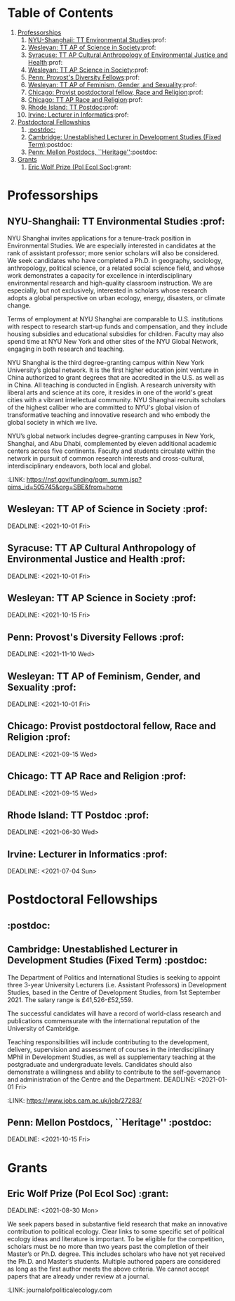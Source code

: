 
# Table of Contents

1.  [Professorships](#org4fafeb8)
    1.  [NYU-Shanghaii: TT Environmental Studies](#org4fbf91c):prof:
    2.  [Wesleyan: TT AP of Science in Society](#org6b262c8):prof:
    3.  [Syracuse: TT AP Cultural Anthropology of Environmental Justice and Health](#org0120dc0):prof:
    4.  [Wesleyan: TT AP Science in Society](#orgcb183b1):prof:
    5.  [Penn: Provost's Diversity Fellows](#orgfd1c1ff):prof:
    6.  [Wesleyan: TT AP of Feminism, Gender, and Sexuality](#orgdbceeb3):prof:
    7.  [Chicago: Provist postdoctoral fellow, Race and Religion](#orge59ff08):prof:
    8.  [Chicago: TT AP Race and Religion](#org9ceb6f5):prof:
    9.  [Rhode Island: TT Postdoc](#org620586b):prof:
    10. [Irvine: Lecturer in Informatics](#org8ba9337):prof:
2.  [Postdoctoral Fellowships](#org3578334)
    1.  [:postdoc:](#org0b3daae)
    2.  [Cambridge: Unestablished Lecturer in Development Studies (Fixed Term)](#orge6df4bd):postdoc:
    3.  [Penn: Mellon Postdocs, \`\`Heritage''](#org665b68c):postdoc:
3.  [Grants](#org0faa967)
    1.  [Eric Wolf Prize (Pol Ecol Soc)](#orgc5779c5):grant:



<a id="org4fafeb8"></a>

# Professorships


<a id="org4fbf91c"></a>

## NYU-Shanghaii: TT Environmental Studies     :prof:

NYU Shanghai invites applications for a tenure-track position in Environmental Studies. We are especially interested in candidates at the rank of assistant professor; more senior scholars will also be considered. We seek candidates who have completed a Ph.D. in geography, sociology, anthropology, political science, or a related social science field, and whose work demonstrates a capacity for excellence in interdisciplinary environmental research and high-quality classroom instruction. We are especially, but not exclusively, interested in scholars whose research adopts a global perspective on urban ecology, energy, disasters, or climate change.

Terms of employment at NYU Shanghai are comparable to U.S. institutions with respect to research start-up funds and compensation, and they include housing subsidies and educational subsidies for children. Faculty may also spend time at NYU New York and other sites of the NYU Global Network, engaging in both research and teaching.    

NYU Shanghai is the third degree-granting campus within New York University’s global network. It is the first higher education joint venture in China authorized to grant degrees that are accredited in the U.S. as well as in China. All teaching is conducted in English. A research university with liberal arts and science at its core, it resides in one of the world's great cities with a vibrant intellectual community. NYU Shanghai recruits scholars of the highest caliber who are committed to NYU's global vision of transformative teaching and innovative research and who embody the global society in which we live.

NYU’s global network includes degree-granting campuses in New York, Shanghai, and Abu Dhabi, complemented by eleven additional academic centers across five continents. Faculty and students circulate within the network in pursuit of common research interests and cross-cultural, interdisciplinary endeavors, both local and global.

:LINK:     <https://nsf.gov/funding/pgm_summ.jsp?pims_id=505745&org=SBE&from=home>


<a id="org6b262c8"></a>

## Wesleyan: TT AP of Science in Society     :prof:

<p><span class="timestamp-wrapper"><span class="timestamp-kwd">DEADLINE:</span> <span class="timestamp">&lt;2021-10-01 Fri&gt;</span></span></p>


<a id="org0120dc0"></a>

## Syracuse: TT AP Cultural Anthropology of Environmental Justice and Health     :prof:

<p><span class="timestamp-wrapper"><span class="timestamp-kwd">DEADLINE:</span> <span class="timestamp">&lt;2021-10-01 Fri&gt;</span></span></p>


<a id="orgcb183b1"></a>

## Wesleyan: TT AP Science in Society     :prof:

<p><span class="timestamp-wrapper"><span class="timestamp-kwd">DEADLINE:</span> <span class="timestamp">&lt;2021-10-15 Fri&gt;</span></span></p>


<a id="orgfd1c1ff"></a>

## Penn: Provost's Diversity Fellows     :prof:

<p><span class="timestamp-wrapper"><span class="timestamp-kwd">DEADLINE:</span> <span class="timestamp">&lt;2021-11-10 Wed&gt;</span></span></p>


<a id="orgdbceeb3"></a>

## Wesleyan: TT AP of Feminism, Gender, and Sexuality     :prof:

<p><span class="timestamp-wrapper"><span class="timestamp-kwd">DEADLINE:</span> <span class="timestamp">&lt;2021-10-01 Fri&gt;</span></span></p>


<a id="orge59ff08"></a>

## Chicago: Provist postdoctoral fellow, Race and Religion     :prof:

<p><span class="timestamp-wrapper"><span class="timestamp-kwd">DEADLINE:</span> <span class="timestamp">&lt;2021-09-15 Wed&gt;</span></span></p>


<a id="org9ceb6f5"></a>

## Chicago: TT AP Race and Religion     :prof:

<p><span class="timestamp-wrapper"><span class="timestamp-kwd">DEADLINE:</span> <span class="timestamp">&lt;2021-09-15 Wed&gt;</span></span></p>


<a id="org620586b"></a>

## Rhode Island: TT Postdoc     :prof:

<p><span class="timestamp-wrapper"><span class="timestamp-kwd">DEADLINE:</span> <span class="timestamp">&lt;2021-06-30 Wed&gt;</span></span></p>


<a id="org8ba9337"></a>

## Irvine: Lecturer in Informatics     :prof:

<p><span class="timestamp-wrapper"><span class="timestamp-kwd">DEADLINE:</span> <span class="timestamp">&lt;2021-07-04 Sun&gt;</span></span></p>


<a id="org3578334"></a>

# Postdoctoral Fellowships


<a id="org0b3daae"></a>

## :postdoc:


<a id="orge6df4bd"></a>

## Cambridge: Unestablished Lecturer in Development Studies (Fixed Term)     :postdoc:

The Department of Politics and International Studies is seeking to appoint three 3-year University Lecturers (i.e. Assistant Professors) in Development Studies, based in the Centre of Development Studies, from 1st September 2021. The salary range is £41,526-£52,559.

The successful candidates will have a record of world-class research and publications commensurate with the international reputation of the University of Cambridge.

Teaching responsibilities will include contributing to the development, delivery, supervision and assessment of courses in the interdisciplinary MPhil in Development Studies, as well as supplementary teaching at the postgraduate and undergraduate levels. Candidates should also demonstrate a willingness and ability to contribute to the self-governance and administration of the Centre and the Department.
DEADLINE: <span class="timestamp-wrapper"><span class="timestamp">&lt;2021-01-01 Fri&gt;</span></span>

:LINK:     <https://www.jobs.cam.ac.uk/job/27283/>


<a id="org665b68c"></a>

## Penn: Mellon Postdocs, \`\`Heritage''     :postdoc:

<p><span class="timestamp-wrapper"><span class="timestamp-kwd">DEADLINE:</span> <span class="timestamp">&lt;2021-10-15 Fri&gt;</span></span></p>


<a id="org0faa967"></a>

# Grants


<a id="orgc5779c5"></a>

## Eric Wolf Prize (Pol Ecol Soc)     :grant:

<p><span class="timestamp-wrapper"><span class="timestamp-kwd">DEADLINE:</span> <span class="timestamp">&lt;2021-08-30 Mon&gt;</span></span></p>

We seek papers based in substantive field research that make an innovative contribution to political ecology. Clear links to some specific set of political ecology ideas and literature is important. To be eligible for the competition, scholars must be no more than two years past the completion of their Master’s or Ph.D. degree. This includes scholars who have not yet received the Ph.D. and Master’s students. Multiple authored papers are considered as long as the first author meets the above criteria. We cannot accept papers that are already under review at a journal. 

:LINK:     journalofpoliticalecology.com

